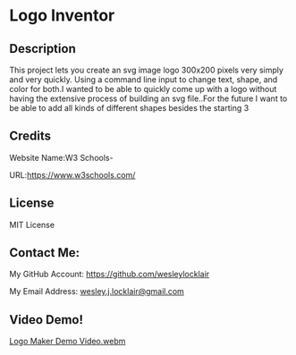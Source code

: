 # Logo Inventor
## Description
This project lets you create an svg image logo 300x200 pixels very simply and very quickly. Using a command line input to change text, shape, and color for both.I wanted to be able to quickly come up with a logo without having the extensive process of building an svg file..For the future I want to be able to add all kinds of different shapes besides the starting 3
## Credits
Website Name:W3 Schools-

URL:https://www.w3schools.com/

## License
MIT License
## Contact Me:

My GitHub Account:
https://github.com/wesleylocklair

My Email Address:
wesley.j.locklair@gmail.com

## Video Demo!
[Logo Maker Demo Video.webm](https://github.com/user-attachments/assets/868473bb-638c-4aa2-8c6f-5a968fbf0a72)
